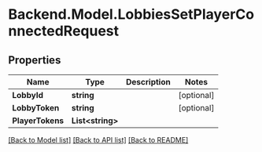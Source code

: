 # Backend.Model.LobbiesSetPlayerConnectedRequest

## Properties

Name | Type | Description | Notes
------------ | ------------- | ------------- | -------------
**LobbyId** | **string** |  | [optional] 
**LobbyToken** | **string** |  | [optional] 
**PlayerTokens** | **List&lt;string&gt;** |  | 

[[Back to Model list]](../README.md#documentation-for-models) [[Back to API list]](../README.md#documentation-for-api-endpoints) [[Back to README]](../README.md)

